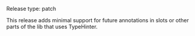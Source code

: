 Release type: patch

This release adds minimal support for future annotations in slots or other parts
of the lib that uses TypeHinter.
